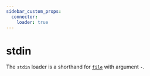 ```yaml
---
sidebar_custom_props:
  connector:
    loader: true
---
```


# stdin

The `stdin` loader is a shorthand for [`file`](file.md) with argument `-`.
